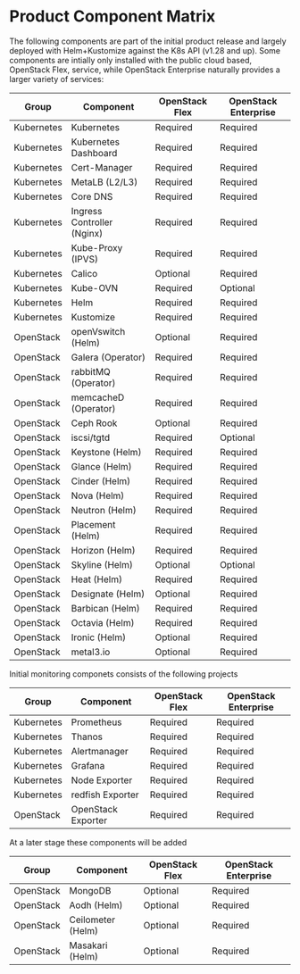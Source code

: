 # Product Component Matrix

The following components are part of the initial product release
and largely deployed with Helm+Kustomize against the K8s API (v1.28 and up).
Some components are intially only installed with the public cloud based,
OpenStack Flex, service, while OpenStack Enterprise naturally provides a larger
variety of services:

| Group      | Component            | OpenStack Flex | OpenStack Enterprise |
|------------|----------------------|----------------|----------------------|
| Kubernetes | Kubernetes           | Required       | Required             |
| Kubernetes | Kubernetes Dashboard | Required       | Required             |
| Kubernetes | Cert-Manager         | Required       | Required             |
| Kubernetes | MetaLB (L2/L3)       | Required       | Required             |
| Kubernetes | Core DNS             | Required       | Required             |
| Kubernetes | Ingress Controller (Nginx) | Required       | Required             |
| Kubernetes | Kube-Proxy (IPVS)    | Required       | Required             |
| Kubernetes | Calico               | Optional       | Required             |
| Kubernetes | Kube-OVN             | Required       | Optional             |
| Kubernetes | Helm                 | Required       | Required             |
| Kubernetes | Kustomize            | Required       | Required             |
| OpenStack  | openVswitch (Helm)   | Optional       | Required             |
| OpenStack  | Galera (Operator)    | Required       | Required             |
| OpenStack  | rabbitMQ (Operator)  | Required       | Required             |
| OpenStack  | memcacheD (Operator) | Required       | Required             |
| OpenStack  | Ceph Rook            | Optional       | Required             |
| OpenStack  | iscsi/tgtd           | Required       | Optional             |
| OpenStack  | Keystone (Helm)      | Required       | Required             |
| OpenStack  | Glance (Helm)        | Required       | Required             |
| OpenStack  | Cinder (Helm)        | Required       | Required             |
| OpenStack  | Nova (Helm)          | Required       | Required             |
| OpenStack  | Neutron (Helm)       | Required       | Required             |
| OpenStack  | Placement (Helm)     | Required       | Required             |
| OpenStack  | Horizon (Helm)       | Required       | Required             |
| OpenStack  | Skyline (Helm)       | Optional       | Optional             |
| OpenStack  | Heat (Helm)          | Required       | Required             |
| OpenStack  | Designate (Helm)     | Optional       | Required             |
| OpenStack  | Barbican (Helm)      | Required       | Required             |
| OpenStack  | Octavia (Helm)       | Required       | Required             |
| OpenStack  | Ironic (Helm)        | Optional       | Required             |
| OpenStack  | metal3.io            | Optional       | Required             |

Initial monitoring componets consists of the following projects

| Group      | Component            | OpenStack Flex | OpenStack Enterprise |
|------------|----------------------|----------------|----------------------|
| Kubernetes | Prometheus           | Required       | Required             |
| Kubernetes | Thanos               | Required       | Required             |
| Kubernetes | Alertmanager         | Required       | Required             |
| Kubernetes | Grafana              | Required       | Required             |
| Kubernetes | Node Exporter        | Required       | Required             |
| Kubernetes | redfish Exporter     | Required       | Required             |
| OpenStack  | OpenStack Exporter   | Required       | Required             |

At a later stage these components will be added

| Group     | Component            | OpenStack Flex | OpenStack Enterprise |
|-----------|----------------------|----------------|----------------------|
| OpenStack | MongoDB              | Optional       | Required             |
| OpenStack | Aodh (Helm)          | Optional       | Required             |
| OpenStack | Ceilometer (Helm)    | Optional       | Required             |
| OpenStack | Masakari (Helm)      | Optional       | Required             |
